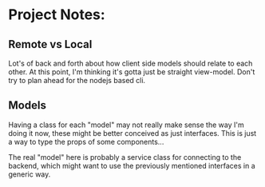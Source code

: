 # Project Notes:
## Remote vs Local
Lot's of back and forth about how client side models should relate to each other.  At this point, I'm thinking it's gotta just be straight view-model.  Don't try to plan ahead for the nodejs based cli.

## Models
Having a class for each "model" may not really make sense the way I'm doing it now, these might be better conceived as just interfaces.  This is just a way to type the props of some components...

The real "model" here is probably a service class for connecting to the backend, which might want to use the previously mentioned interfaces in a generic way.